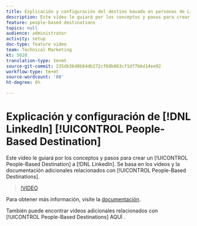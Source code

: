 ```yaml
---
title: Explicación y configuración del destino basado en personas de LinkedIn
description: Este vídeo le guiará por los conceptos y pasos para crear un destino basado en personas en LinkedIn. Se basa en los vídeos y la documentación adicionales relativos a los destinos basados en personas.
feature: people-based destinations
topics: null
audience: administrator
activity: setup
doc-type: feature video
team: Technical Marketing
kt: 5028
translation-type: tm+mt
source-git-commit: 235db3648b84db272cf68b863cf1df7b6d14ee92
workflow-type: tm+mt
source-wordcount: '88'
ht-degree: 0%

---
```



# Explicación y configuración de [!DNL LinkedIn] [!UICONTROL People-Based Destination]

Este vídeo le guiará por los conceptos y pasos para crear un [!UICONTROL People-Based Destination] a [!DNL LinkedIn]. Se basa en los vídeos y la documentación adicionales relacionados con [!UICONTROL People-Based Destinations].

>[!VIDEO](https://video.tv.adobe.com/v/34171/?quality=12)

Para obtener más información, visite la [documentación](https://docs.adobe.com/content/help/en/audience-manager/user-guide/features/destinations/people-based/people-based-destinations-overview.html).

También puede encontrar vídeos adicionales relacionados con [!UICONTROL People-Based Destinations] AQUÍ [](https://adobe.ly/aamlearnpbd).
